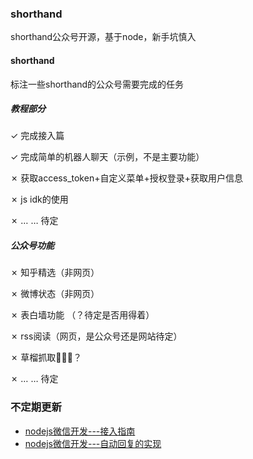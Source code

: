 ### shorthand
shorthand公众号开源，基于node，新手坑慎入

#### shorthand
标注一些shorthand的公众号需要完成的任务

##### 教程部分
✓ 完成接入篇
 
✓ 完成简单的机器人聊天（示例，不是主要功能）

✗ 获取access_token+自定义菜单+授权登录+获取用户信息

✗  js idk的使用

✗ … … 待定

##### 公众号功能
✗ 知乎精选（非网页）

✗ 微博状态（非网页）

✗ 表白墙功能 （？待定是否用得着）

✗ rss阅读（网页，是公众号还是网站待定）

✗ 草榴抓取🔞🔞🔞？

✗ … … 待定


### 不定期更新

- [nodejs微信开发---接入指南](https://segmentfault.com/a/1190000005856154)
- [nodejs微信开发---自动回复的实现](https://segmentfault.com/a/1190000005861026)